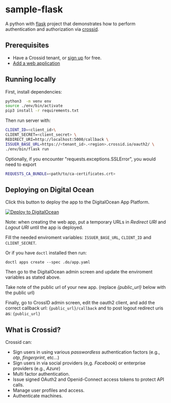 # sample-flask

A python with [flask](https://flask.palletsprojects.com/) project that demonstrates how to perform authentication and authorization via [crossid](crossid.io).

## Prerequisites

- Have a Crossid tenant, or [sign up](https://crossid.io/signup) for free.
- [Add a web application](https://developer.crossid.io/docs/guides/howto/add-web-app)

## Running locally

First, install dependencies:

```bash
python3  -m venv env
source ./env/bin/activate
pip3 install -r requirements.txt
```

Then run server with:

```bash
CLIENT_ID=<client_id>\
CLIENT_SECRET=<client_secret> \
REDIRECT_URI=http://localhost:5000/callback \
ISSUER_BASE_URL=https://<tenant_id>.<region>.crossid.io/oauth2/ \
./env/bin/flask run
```

Optionally, if you encounter "requests.exceptions.SSLError", you would need to export

```bash
REQUESTS_CA_BUNDLE=<path/to/ca-certificates.crt>
```

## Deploying on Digital Ocean

Click this button to deploy the app to the DigitalOcean App Platform.

[![Deploy to DigitalOcean](https://www.deploytodo.com/do-btn-blue.svg)](https://cloud.digitalocean.com/apps/new?repo=https://github.com/crossid/sample-flask/tree/main)

Note: when creating the web app, put a temporary URLs in _Redirect URI_ and _Logout URI_ until the app is deployed.

Fill the needed enviroment variables: `ISSUER_BASE_URL`, `CLIENT_ID` and `CLIENT_SECRET`.

Or if you have `doctl` installed then run:

`doctl apps create --spec .do/app.yaml`

Then go to the DigitalOcean admin screen and update the enviroment variables as stated above.

Take note of the public url of your new app. (replace _{public_url}_ below with the public url)

Finally, go to CrossID admin screen, edit the oauth2 client, and add the correct callback url: `{public_url}/callback` and to post logout redirect uris as: `{public_url}`

## What is Crossid?

Crossid can:

- Sign users in using various _passwordless_ authentication factors (e.g., _otp_, _fingerprint_, etc...)
- Sign users in via social providers (e,g. _Facebook_) or enterprise providers (e.g., _Azure_)
- Multi factor authentication.
- Issue signed OAuth2 and Openid-Connect access tokens to protect API calls.
- Manage user profiles and access.
- Authenticate machines.
